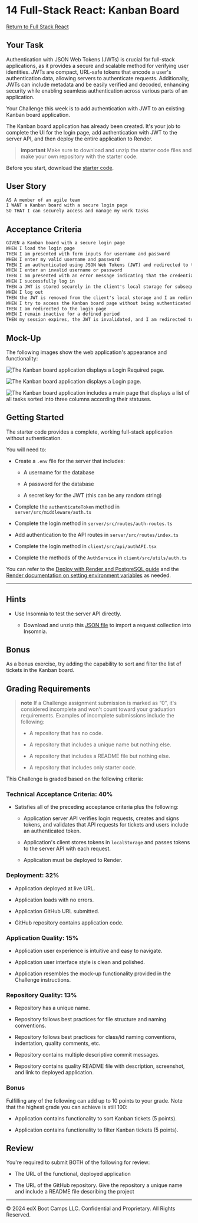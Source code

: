 # 14 Full-Stack React: Kanban Board

[Return to Full Stack React](../README.md)

## Your Task

Authentication with JSON Web Tokens (JWTs) is crucial for full-stack applications, as it provides a secure and scalable method for verifying user identities. JWTs are compact, URL-safe tokens that encode a user's authentication data, allowing servers to authenticate requests. Additionally, JWTs can include metadata and be easily verified and decoded, enhancing security while enabling seamless authentication across various parts of an application.

Your Challenge this week is to add authentication with JWT to an existing Kanban board application.

The Kanban board application has already been created. It's your job to complete the UI for the login page, add authentication with JWT to the server API, and then deploy the entire application to Render.

> **important** Make sure to download and unzip the starter code files and make your own repository with the starter code.

Before you start, download the [starter code](https://static.bc-edx.com/coding/software-dev/14-Full-Stack-React/Develop.zip).

## User Story

```md
AS A member of an agile team
I WANT a Kanban board with a secure login page
SO THAT I can securely access and manage my work tasks
```

## Acceptance Criteria

```md
GIVEN a Kanban board with a secure login page
WHEN I load the login page
THEN I am presented with form inputs for username and password
WHEN I enter my valid username and password
THEN I am authenticated using JSON Web Tokens (JWT) and redirected to the main Kanban board page
WHEN I enter an invalid username or password
THEN I am presented with an error message indicating that the credentials are incorrect
WHEN I successfully log in
THEN a JWT is stored securely in the client's local storage for subsequent authenticated requests
WHEN I log out
THEN the JWT is removed from the client's local storage and I am redirected to the login page
WHEN I try to access the Kanban board page without being authenticated
THEN I am redirected to the login page
WHEN I remain inactive for a defined period
THEN my session expires, the JWT is invalidated, and I am redirected to the login page upon my next action
```

## Mock-Up

The following images show the web application's appearance and functionality:

![The Kanban board application displays a Login Required page.](./Assets/14-00-unauthenticated-page.png)

![The Kanban board application displays a Login page.](./Assets/14-01-login-page.png)

![The Kanban board application includes a main page that displays a list of all tasks sorted into three columns according their statuses.](./Assets/14-02-main-page.png)

## Getting Started

The starter code provides a complete, working full-stack application without authentication.

You will need to:

* Create a `.env` file for the server that includes:

  * A username for the database

  * A password for the database

  * A secret key for the JWT (this can be any random string)

* Complete the `authenticateToken` method in `server/src/middleware/auth.ts`

* Complete the login method in `server/src/routes/auth-routes.ts`

* Add authentication to the API routes in `server/src/routes/index.ts`

* Complete the login method in `client/src/api/authAPI.tsx`

* Complete the methods of the `AuthService` in `client/src/utils/auth.ts`

You can refer to the [Deploy with Render and PostgreSQL guide](https://coding-boot-camp.github.io/full-stack/render/deploy-with-render-and-postgresql) and the [Render documentation on setting environment variables](https://docs.render.com/configure-environment-variables) as needed.

---

## Hints

* Use Insomnia to test the server API directly.

  * Download and unzip this [JSON file](https://static.bc-edx.com/coding/software-dev/14-Full-Stack-React/assets/Insomnia_M14_Challenge.zip) to import a request collection into Insomnia.


## Bonus

As a bonus exercise, try adding the capability to sort and filter the list of tickets in the Kanban board.

## Grading Requirements

> **note** If a Challenge assignment submission is marked as “0”, it's considered incomplete and won't count toward your graduation requirements. Examples of incomplete submissions include the following:
>
> * A repository that has no code.
>
> * A repository that includes a unique name but nothing else.
>
> * A repository that includes a README file but nothing else.
>
> * A repository that includes only starter code.

This Challenge is graded based on the following criteria:

### Technical Acceptance Criteria: 40%

* Satisfies all of the preceding acceptance criteria plus the following:

  * Application server API verifies login requests, creates and signs tokens, and validates that API requests for tickets and users include an authenticated token.

  * Application's client stores tokens in `localStorage` and passes tokens to the server API with each request.

  * Application must be deployed to Render.

### Deployment: 32%

* Application deployed at live URL.

* Application loads with no errors.

* Application GitHub URL submitted.

* GitHub repository contains application code.

### Application Quality: 15%

* Application user experience is intuitive and easy to navigate.

* Application user interface style is clean and polished.

* Application resembles the mock-up functionality provided in the Challenge instructions.

### Repository Quality: 13%

* Repository has a unique name.

* Repository follows best practices for file structure and naming conventions.

* Repository follows best practices for class/id naming conventions, indentation, quality comments, etc.

* Repository contains multiple descriptive commit messages.

* Repository contains quality README file with description, screenshot, and link to deployed application.

### Bonus

Fulfilling any of the following can add up to 10 points to your grade. Note that the highest grade you can achieve is still 100:

* Application contains functionality to sort Kanban tickets (5 points).

* Application contains functionality to filter Kanban tickets (5 points).

## Review

You're required to submit BOTH of the following for review:

* The URL of the functional, deployed application

* The URL of the GitHub repository. Give the repository a unique name and include a README file describing the project

---
© 2024 edX Boot Camps LLC. Confidential and Proprietary. All Rights Reserved.
